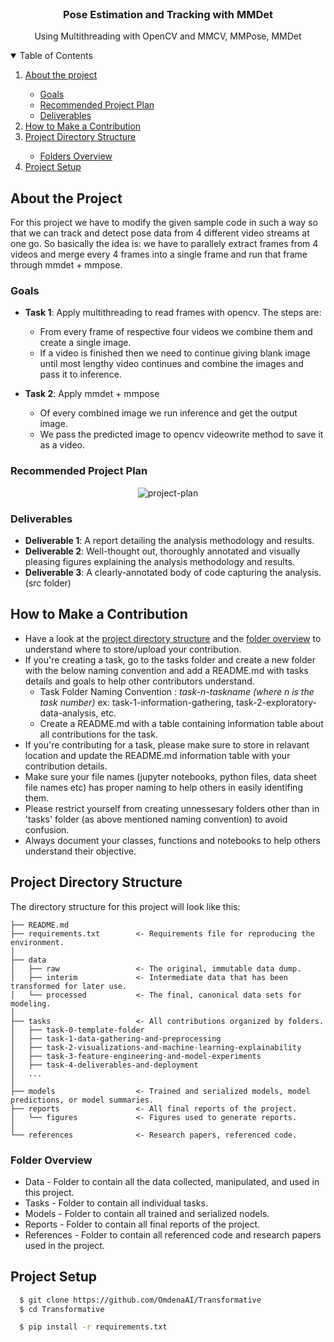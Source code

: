 <br/>
<p align="center">
    <a href="https://www.linkedin.com/in/kazi-saiful-islam-shawon-66116b160/" class="social-icon si-rounded si-small si-linkedin">
        <i class="icon-linkedin"></i>
    </a>
    <h3 align="center">​Pose Estimation and Tracking with MMDet</h3>
    <p align="center">
        Using Multithreading with OpenCV and MMCV, MMPose, MMDet
        <br/>
    </p>
</p>

<!-- TABLE OF CONTENTS -->
<details open="open">
    <summary>Table of Contents</summary>
    <ol>
        <li><a href="#about-the-project">About the project</a></li>
        <ul>
            <li><a href="#goals">Goals</a></li>
            <li><a href="#recommended-project-plan">Recommended Project Plan</a></li>
            <li><a href="#deliverables">Deliverables</a></li>
        </ul>
        <li><a href="#Steps to start solving">How to Make a Contribution</a></li>
        <li><a href="#project-directory-structure">Project Directory Structure</a></li>
        <ul>
            <li><a href="#folders-overview">Folders Overview</a></li>
        </ul>
        <li><a href="#project-setup">Project Setup</a></li>
    </ol>
</details>

## About the Project
For this project we have to modify the given sample code in such a way so that we can track and detect pose data from 4 different video streams at one go. So basically the idea is: we have to parallely extract frames from 4 videos and merge every 4 frames into a single frame and run that frame through mmdet + mmpose.

### Goals
- **Task 1**: Apply multithreading to read frames with opencv. The steps are:
   - From every frame of respective four videos we combine them and create a single image.
   - If a video is finished then we need to continue giving blank image until most lengthy video continues and combine the images and pass it to inference.

- **Task 2**: Apply mmdet + mmpose
    - Of every combined image we run inference and get the output image.
    - We pass the predicted image to opencv videowrite method to save it as a video.

### Recommended Project Plan

<center>
    <img src="https://i.ibb.co/jG2p5vF/project-plan.png" alt="project-plan" border="0">
</center>

### Deliverables
- **Deliverable 1**: A report detailing the analysis methodology and results.
- **Deliverable 2**: Well-thought out, thoroughly annotated and visually pleasing figures explaining the analysis methodology and results.
- **Deliverable 3**: A clearly-annotated body of code capturing the analysis. (src folder) 

## How to Make a Contribution
- Have a look at the [project directory structure](#project-directory-structure) and the [folder overview](#folder-overview) to understand where to store/upload your contribution.
- If you're creating a task, go to the tasks folder and create a new folder with the below naming convention and add a README.md with tasks details and goals to help other contributors understand.
    - Task Folder Naming Convention : _task-n-taskname (where n is the task number)_ ex: task-1-information-gathering, task-2-exploratory-data-analysis, etc.
    - Create a README.md with a table containing information table about all contributions for the task.
- If you're contributing for a task, please make sure to store in relavant location and update the README.md information table with your contribution details.
- Make sure your file names (jupyter notebooks, python files, data sheet file names etc) has proper naming to help others in easily identifing them.
- Please restrict yourself from creating unnessesary folders other than in 'tasks' folder (as above mentioned naming convention) to avoid confusion.
- Always document your classes, functions and notebooks to help others understand their objective.


## Project Directory Structure

The directory structure for this project will look like this:

```
├── README.md
├── requirements.txt        <- Requirements file for reproducing the environment.
│
├── data
│   ├── raw                 <- The original, immutable data dump.
│   ├── interim             <- Intermediate data that has been transformed for later use.
│   └── processed           <- The final, canonical data sets for modeling.
│
├── tasks                   <- All contributions organized by folders.
│   ├── task-0-template-folder
│   ├── task-1-data-gathering-and-preprocessing
│   ├── task-2-visualizations-and-machine-learning-explainability
│   ├── task-3-feature-engineering-and-model-experiments
│   ├── task-4-deliverables-and-deployment
│   ...
│
├── models                  <- Trained and serialized models, model predictions, or model summaries.
├── reports                 <- All final reports of the project.
│   └── figures             <- Figures used to generate reports.
│
└── references              <- Research papers, referenced code.
```

### Folder Overview

- Data - Folder to contain all the data collected, manipulated, and used in this project.
- Tasks - Folder to contain all individual tasks.
- Models - Folder to contain all trained and serialized nodels.
- Reports - Folder to contain all final reports of the project.
- References - Folder to contain all referenced code and research papers used in the project.

## Project Setup

```bash
  $ git clone https://github.com/OmdenaAI/Transformative
  $ cd Transformative

  $ pip install -r requirements.txt
```


